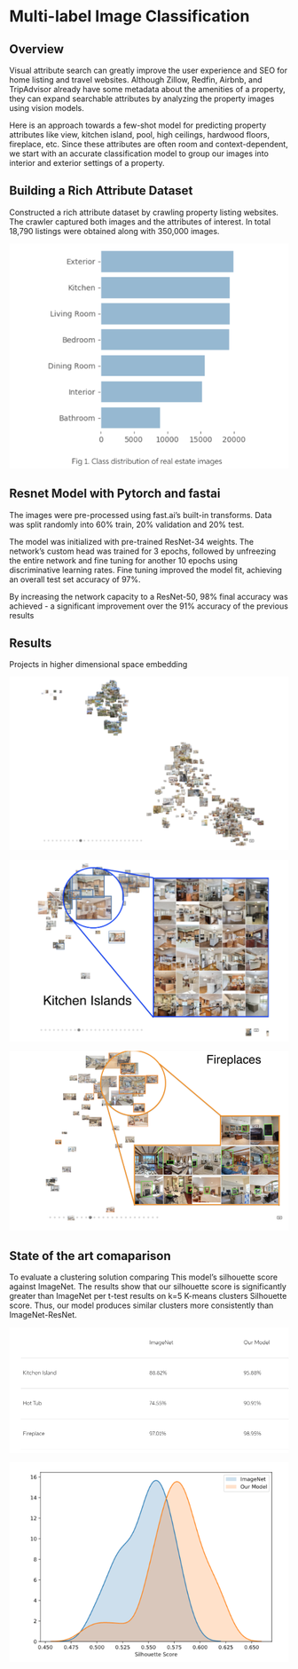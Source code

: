 
# Multi-label Image Classification



## Overview


Visual attribute search can greatly improve the user experience and SEO for home listing and travel websites. Although Zillow, Redfin, Airbnb, and TripAdvisor already have some metadata about the amenities of a property, they can expand searchable attributes by analyzing the property images using vision models.

Here is an approach towards a few-shot model for predicting property attributes like view, kitchen island, pool, high ceilings, hardwood floors, fireplace, etc. Since these attributes are often room and context-dependent, we start with an accurate classification model to group our images into interior and exterior settings of a property.


## Building a Rich Attribute Dataset

Constructed a rich attribute dataset by crawling property listing websites. The crawler captured both images and the attributes of interest.  In total 18,790 listings were obtained along with 350,000 images.

![Screenshot](Rooms.PNG)

## Resnet Model with Pytorch and fastai

The images were pre-processed using fast.ai’s built-in transforms. Data was split randomly into 60% train, 20% validation and 20% test.

The model was initialized with pre-trained ResNet-34 weights. The network’s custom head was trained for 3 epochs, followed by unfreezing the entire network and fine tuning for another 10 epochs using discriminative learning rates. Fine tuning improved the model fit, achieving an overall test set accuracy of 97%.

By increasing the network capacity to a ResNet-50, 98% final accuracy was achieved - a significant improvement over the 91% accuracy of the previous results

## Results

Projects in higher dimensional space embedding

![Screenshot](Projections.PNG)

![Screenshot](Kitchen.PNG)

![Screenshot](Fireplace.PNG)


## State of the art comaparison

To evaluate a clustering solution comparing This model’s silhouette score against ImageNet. The results show that our silhouette score is significantly greater than ImageNet per t-test results on k=5 K-means clusters Silhouette score. Thus, our model produces similar clusters more consistently than ImageNet-ResNet.

![Screenshot](Result.PNG)

![Screenshot](Model.PNG)
